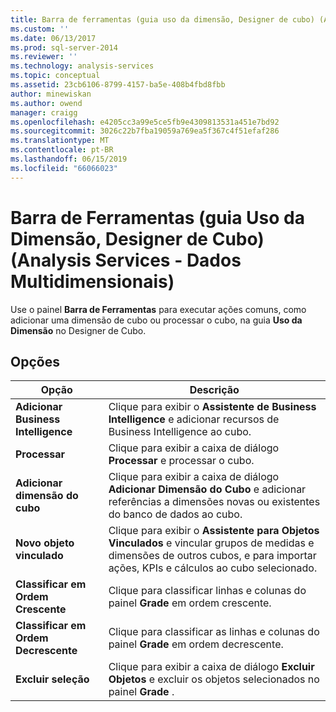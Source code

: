 ```yaml
---
title: Barra de ferramentas (guia uso da dimensão, Designer de cubo) (Analysis Services - dados multidimensionais) | Microsoft Docs
ms.custom: ''
ms.date: 06/13/2017
ms.prod: sql-server-2014
ms.reviewer: ''
ms.technology: analysis-services
ms.topic: conceptual
ms.assetid: 23cb6106-8799-4157-ba5e-408b4fbd8fbb
author: minewiskan
ms.author: owend
manager: craigg
ms.openlocfilehash: e4205cc3a99e5ce5fb9e4309813531a451e7bd92
ms.sourcegitcommit: 3026c22b7fba19059a769ea5f367c4f51efaf286
ms.translationtype: MT
ms.contentlocale: pt-BR
ms.lasthandoff: 06/15/2019
ms.locfileid: "66066023"
---
```

# <a name="toolbar-dimension-usage-tab-cube-designer-analysis-services---multidimensional-data"></a>Barra de Ferramentas (guia Uso da Dimensão, Designer de Cubo) (Analysis Services - Dados Multidimensionais)
  Use o painel **Barra de Ferramentas** para executar ações comuns, como adicionar uma dimensão de cubo ou processar o cubo, na guia **Uso da Dimensão** no Designer de Cubo.  
  
## <a name="options"></a>Opções  
  
|Opção|Descrição|  
|------------|-----------------|  
|**Adicionar Business Intelligence**|Clique para exibir o **Assistente de Business Intelligence** e adicionar recursos de Business Intelligence ao cubo.|  
|**Processar**|Clique para exibir a caixa de diálogo **Processar** e processar o cubo.|  
|**Adicionar dimensão do cubo**|Clique para exibir a caixa de diálogo **Adicionar Dimensão do Cubo** e adicionar referências a dimensões novas ou existentes do banco de dados ao cubo.|  
|**Novo objeto vinculado**|Clique para exibir o **Assistente para Objetos Vinculados** e vincular grupos de medidas e dimensões de outros cubos, e para importar ações, KPIs e cálculos ao cubo selecionado.|  
|**Classificar em Ordem Crescente**|Clique para classificar linhas e colunas do painel **Grade** em ordem crescente.|  
|**Classificar em Ordem Decrescente**|Clique para classificar as linhas e colunas do painel **Grade** em ordem decrescente.|  
|**Excluir seleção**|Clique para exibir a caixa de diálogo **Excluir Objetos** e excluir os objetos selecionados no painel **Grade** .|  
  
  
